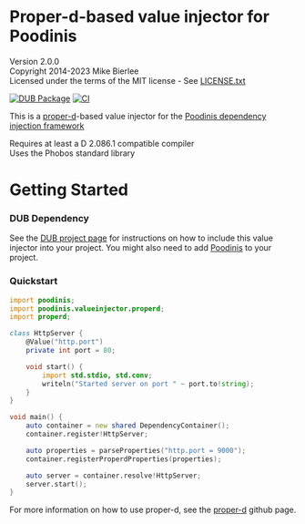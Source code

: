 # Proper-d-based value injector for Poodinis

Version 2.0.0  
Copyright 2014-2023 Mike Bierlee  
Licensed under the terms of the MIT license - See [LICENSE.txt](LICENSE.txt)

[![DUB Package](https://img.shields.io/dub/v/poodinis-proper-d-injector.svg)](https://code.dlang.org/packages/poodinis-proper-d-injector) [![CI](https://github.com/mbierlee/poodinis-proper-d-injector/actions/workflows/dub.yml/badge.svg)](https://github.com/mbierlee/poodinis-proper-d-injector/actions/workflows/dub.yml)

This is a [proper-d]-based value injector for the [Poodinis dependency injection framework](https://github.com/mbierlee/poodinis)

Requires at least a D 2.086.1 compatible compiler  
Uses the Phobos standard library  

# Getting Started

### DUB Dependency

See the [DUB project page](https://code.dlang.org/packages/poodinis-proper-d-injector) for instructions on how to include this value injector into your project. You might also need to add [Poodinis](https://code.dlang.org/packages/poodinis) to your project.

### Quickstart

```d
import poodinis;
import poodinis.valueinjector.properd;
import properd;

class HttpServer {
	@Value("http.port")
	private int port = 80;

	void start() {
		import std.stdio, std.conv;
		writeln("Started server on port " ~ port.to!string);
	}
}

void main() {
	auto container = new shared DependencyContainer();
	container.register!HttpServer;

	auto properties = parseProperties("http.port = 9000");
	container.registerProperdProperties(properties);

	auto server = container.resolve!HttpServer;
	server.start();
}
```

For more information on how to use proper-d, see the [proper-d] github page.

[proper-d]: https://github.com/free-beer/proper-d
